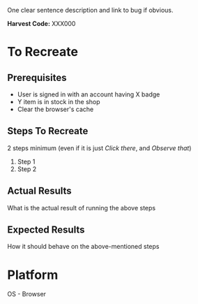 One clear sentence description and link to bug if obvious.

**Harvest Code:** XXX000

# To Recreate

## Prerequisites
- User is signed in with an account having X badge
- Y item is in stock in the shop
- Clear the browser's cache

## Steps To Recreate
2 steps minimum (even if it is just *Click there*, and *Observe that*)
1. Step 1
1. Step 2

## Actual Results
What is the actual result of running the above steps

## Expected Results
How it should behave on the above-mentioned steps

# Platform
OS - Browser